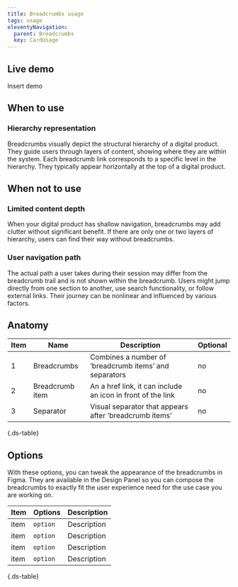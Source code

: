 ```yaml
---
title: Breadcrumbs usage
tags: usage
eleventyNavigation:
  parent: Breadcrumbs
  key: CardUsage
---
```

<section>

## Live demo

Insert demo

</section>

<section>

## When to use

### Hierarchy representation
Breadcrumbs visually depict the structural hierarchy of a digital product. They guide users through layers of content, showing where they are within the system. Each breadcrumb link corresponds to a specific level in the hierarchy. They typically appear horizontally at the top of a digital product.

</section>

<section>

## When not to use

### Limited content depth
When your digital product has shallow navigation, breadcrumbs may add clutter without significant benefit. If there are only one or two layers of hierarchy, users can find their way without breadcrumbs.

### User navigation path
The actual path a user takes during their session may differ from the breadcrumb trail and is not shown within the breadcrumb.
Users might jump directly from one section to another, use search functionality, or follow external links. Their journey can be nonlinear and influenced by various factors.

</section>

<section>

## Anatomy

<div class="ds-table-wrapper">

|Item|Name| Description | Optional|
|-|-|-|-|
|1|Breadcrumbs|Combines a number of ‘breadcrumb items’ and separators|no|
|2|Breadcrumb item|An a href link, it can include an icon in front of the link|no|
|3|Separator	|Visual separator that appears after ‘breadcrumb items’|no|

{.ds-table}

</div>

</section>

<section>

## Options

With these options, you can tweak the appearance of the breadcrumbs in Figma. They are available in the Design Panel so you can compose the breadcrumbs to exactly fit the user experience need for the use case you are working on.

<div class="ds-table-wrapper">
  
|Item|Options|Description|
|-|-|-|
|item|`option`|Description|
|item|`option`|Description|
|item|`option`|Description|
|item|`option`|Description|

{.ds-table}

</div>

</section>
